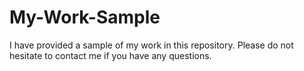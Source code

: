 # My-Work-Sample
I have provided a sample of my work in this repository. Please do not hesitate to contact me if you have any questions.
